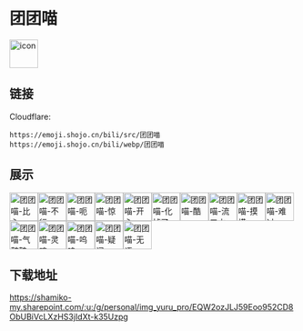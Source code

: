# 团团喵
<img src="https://emoji.shojo.cn/bili/src/团团喵/icon.png" width="50" height="50" alt="icon">

## 链接
Cloudflare:
```
https://emoji.shojo.cn/bili/src/团团喵
https://emoji.shojo.cn/bili/webp/团团喵
```
## 展示
<img src="https://emoji.shojo.cn/bili/src/团团喵/团团喵-比心.png" width="50" height="50" alt="团团喵-比心"><img src="https://emoji.shojo.cn/bili/src/团团喵/团团喵-不行.png" width="50" height="50" alt="团团喵-不行"><img src="https://emoji.shojo.cn/bili/src/团团喵/团团喵-呃.png" width="50" height="50" alt="团团喵-呃"><img src="https://emoji.shojo.cn/bili/src/团团喵/团团喵-惊.png" width="50" height="50" alt="团团喵-惊"><img src="https://emoji.shojo.cn/bili/src/团团喵/团团喵-开心.png" width="50" height="50" alt="团团喵-开心"><img src="https://emoji.shojo.cn/bili/src/团团喵/团团喵-化掉了.png" width="50" height="50" alt="团团喵-化掉了"><img src="https://emoji.shojo.cn/bili/src/团团喵/团团喵-酷.png" width="50" height="50" alt="团团喵-酷"><img src="https://emoji.shojo.cn/bili/src/团团喵/团团喵-流口水.png" width="50" height="50" alt="团团喵-流口水"><img src="https://emoji.shojo.cn/bili/src/团团喵/团团喵-摸摸.png" width="50" height="50" alt="团团喵-摸摸"><img src="https://emoji.shojo.cn/bili/src/团团喵/团团喵-难过.png" width="50" height="50" alt="团团喵-难过"><img src="https://emoji.shojo.cn/bili/src/团团喵/团团喵-气鼓鼓.png" width="50" height="50" alt="团团喵-气鼓鼓"><img src="https://emoji.shojo.cn/bili/src/团团喵/团团喵-灵魂.png" width="50" height="50" alt="团团喵-灵魂"><img src="https://emoji.shojo.cn/bili/src/团团喵/团团喵-呜呜.png" width="50" height="50" alt="团团喵-呜呜"><img src="https://emoji.shojo.cn/bili/src/团团喵/团团喵-疑问.png" width="50" height="50" alt="团团喵-疑问"><img src="https://emoji.shojo.cn/bili/src/团团喵/团团喵-无语.png" width="50" height="50" alt="团团喵-无语">

## 下载地址

https://shamiko-my.sharepoint.com/:u:/g/personal/img_yuru_pro/EQW2ozJLJ59Eoo952CD8ObUBiVcLXzHS3jIdXt-k35Uzpg